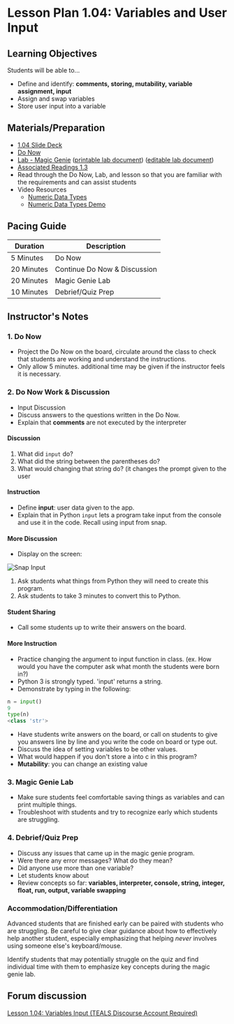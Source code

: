 # Lesson Plan 1.04: Variables and User Input

## Learning Objectives

Students will be able to...

* Define and identify: **comments,  storing, mutability, variable assignment, input**
* Assign and swap variables
* Store user input into a variable

## Materials/Preparation

* [1.04 Slide Deck](https://github.com/TEALSK12/2nd-semester-introduction-to-computer-science/raw/master/units/1_unit/slidedecks/Intro%20Python%201.04%20TEALS.pptx)
* [Do Now][]
* [Lab - Magic Genie][] ([printable lab document][]) ([editable lab document][])
* [Associated Readings 1.3](https://tealsk12.github.io/2nd-semester-introduction-to-computer-science/readings.md#associatedreadings/1.3)
* Read through the Do Now, Lab, and lesson so that you are familiar with the requirements and can assist students
* Video Resources
  * [Numeric Data Types](https://youtu.be/5yhn0MFLcu8)
  * [Numeric Data Types Demo](https://youtu.be/T1j2tfZK7OI)

## Pacing Guide

| **Duration**   |     **Description**    |
| ---------- | ------------------ |
| 5 Minutes  | Do Now             |
| 20 Minutes  | Continue Do Now & Discussion |
| 20 Minutes | Magic Genie Lab|
| 10 Minutes | Debrief/Quiz Prep         |

## Instructor's Notes

### 1. Do Now

* Project the Do Now on the board, circulate around the class to check that students are working and understand the instructions.
* Only allow 5 minutes. additional time may be given if the instructor feels it is necessary.

### 2. Do Now Work & Discussion

* Input Discussion
* Discuss answers to the questions written in the Do Now.
* Explain that **comments** are not executed by the interpreter

#### Discussion

1. What did `input` do?
2. What did the string between the parentheses do?
3. What would changing that string do? (it changes the prompt given to the user

#### Instruction

* Define **input**: user data given to the app.
* Explain that in Python `input` lets a program take input from the console and use it in the code. Recall using input from snap.

#### More Discussion

* Display on the screen:

![Snap Input](snap_input.png)

1. Ask students what things from Python they will need to create this program.
2. Ask students to take 3 minutes to convert this to Python.

#### Student Sharing

* Call some students up to write their answers on the board.

#### More Instruction

* Practice changing the argument to input function in class. (ex. How would you have the computer ask what month the students were born in?)
* Python 3 is strongly typed.  'input' returns a string.
* Demonstrate by typing in the following:

```python
n = input()
9
type(n)
<class 'str'>
```

* Have students write answers on the board, or call on students to give you answers line by line and you write the code on board or type out.
* Discuss the idea of setting variables to be other values.
* What would happen if you don't store a into c in this program?
* **Mutability**: you can change an existing value

### 3. Magic Genie Lab

* Make sure students feel comfortable saving things as variables and can print multiple things.
* Troubleshoot with students and try to recognize early which students are struggling.

### 4. Debrief/Quiz Prep

* Discuss any issues that came up in the magic genie program.
* Were there any error messages? What do they mean?
* Did anyone use more than one variable?
* Let students know about
* Review concepts so far: **variables, interpreter, console, string, integer, float, run, output, variable swapping**

### Accommodation/Differentiation

Advanced students that are finished early can be paired with students who are struggling. Be careful to give clear guidance about how to effectively help another student, especially emphasizing that helping *never* involves using someone else's keyboard/mouse.

Identify students that may potentially struggle on the quiz and find individual time with them to emphasize key concepts during the magic genie lab.

[Do Now]:do_now.md
[Lab - Magic Genie]:lab.md

## Forum discussion

[Lesson 1.04: Variables Input (TEALS Discourse Account Required)](https://forums.tealsk12.org/c/2nd-semester-unit-1/1-04-variables-input)

[printable lab document]: https://github.com/TEALSK12/2nd-semester-introduction-to-computer-science/raw/master/units/1_unit/04_lesson/lab.pdf
[editable lab document]: https://github.com/TEALSK12/2nd-semester-introduction-to-computer-science/raw/master/units/1_unit/04_lesson/lab.docx
[Comments Video]: https://youtu.be/kEuVvUc1Zec
